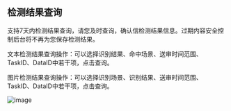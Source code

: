 ## 检测结果查询

支持7天内检测结果查询，请您及时查询，确认信检测结果信息。过期内容安全控制后台将不再为您保存检测结果。

文本检测结果查询操作：可以选择识别结果、命中场景、送审时间范围、TaskID、DataID中若干项，点击查询。

图片检测结果查询操作：可以选择识别场景、识别结果、送审时间范围、TaskID、DataID中若干项，点击查询。

![image](../../../../image/Content-Moderation/Operation-Guide/Statistics-View/check-image.png)